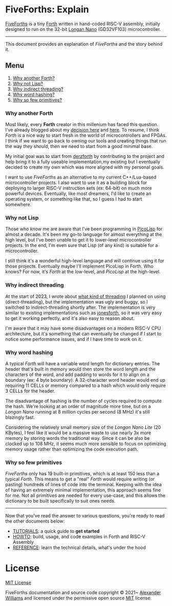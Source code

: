 # FiveForths: Explain

[FiveForths](https://github.com/aw/fiveforths) is a tiny [Forth](https://www.forth.com/starting-forth/) written in hand-coded RISC-V assembly, initially designed to run on the 32-bit [Longan Nano](https://longan.sipeed.com/en/) (GD32VF103) microcontroller.

---

This document provides an explanation of _FiveForths_ and the story behind it.

## Menu

1. [Why another Forth?](#why-another-forth)
2. [Why not Lisp?](#why-not-lisp)
3. [Why indirect threading?](#why-indirect-threading)
4. [Why word hashing?](#why-word-hashing)
5. [Why so few primitives?](#why-so-few-primitives)

### Why another Forth

Most likely, every **Forth** creator in this millenium has faced this question. I've already blogged about my [decision here](https://a1w.ca/p/2021-03-15-the-future-of-computing-with-riscv-fpgas-and-forth/) and [here](https://a1w.ca/p/2023-01-03-year-of-the-microcontroller/). To resume, I think _Forth_ is a nice way to start fresh in the world of microcontrollers and FPGAs. I think if we want to go back to owning our tools and creating things that run the way they should, then we need to start from a good minimal base.

My initial goal was to start from [derzforth](https://github.com/theandrew168/derzforth/pulls?q=is%3Apr+is%3Aclosed) by contributing to the project and help bring it to a fully useable implementation,my existing but I eventually decided to create my own which was more aligned with my personal goals.

I want to use _FiveForths_ as an alternative to my current C++/Lua-based microcontroller projects. I also want to use it as a building block for deploying to larger RISC-V instruction sets (ex: 64-bit) on much more powerful devices. Eventually, like most dreamers, I'd like to create an operating system, or something like that, so I guess I had to start somewhere.

### Why not Lisp

Those who know me are aware that I've been programming in [PicoLisp](https://picolisp.com) for almost a decade. It's been my go-to language for almost everything at the high level, but I've been unable to get it to lower-level microcontroller projects. In the end, I'm even sure that Lisp (of any kind) is suitable for a microcontroller.

I still think it's a wonderful high-level language and will continue using it for those projects. Eventually maybe I'll implement PicoLisp in Forth. Who knows? For now, it's _Forth_ at the low-level, and _PicoLisp_ at the high-level.

### Why indirect threading

At the start of 2023, I wrote about [what kind of threading](https://aw.github.io/fiveforths/devlog-29-what-kind-of-threads) I planned on using (direct-threading), but the implementation was ugly and buggy, so I switched to indirect-threading shortly after. The implementation is very similar to existing implementations such as [jonesforth](https://github.com/nornagon/jonesforth), so it was very easy to get it working perfectly, and it's also easy to reason about.

I'm aware that it may have some disadvantages on a modern RISC-V CPU architecture, but it's something that can eventually be changed if I start to notice some performance issues, and if I have time to work on it.

### Why word hashing

A typical _Forth_ will have a variable word length for dictionary entries. The header that's built in memory would then store the word length and the characters of the word, and add padding to words for it to align on a boundary (ex: 4 byte boundary). A 32-character word header would end up requiring 11 CELLs or memory compared to a hash which would only require 3 CELLs for the header.

The disadvantage of hashing is the number of cycles required to compute the hash. We're looking at an order of magnitude more time, but on a _Longan Nano_ running at 8 million cycles per second (8 MHz) it's still blazingly fast.

Considering the relatively small memory size of the _Longan Nano Lite_ (20 KBytes), I feel like it would be a massive waste to use nearly 3x more memory by storing words the traditional way. Since it can be also be clocked up to 108 MHz, it seems much more sensible to focus on optimizing memory usage rather than optimizing the code execution path.


### Why so few primitives

_FiveForths_ only has 19 built-in primitives, which is at least 150 less than a typical _Forth_. This means to get a "real" _Forth_ would require writing (or pasting) hundreds of lines of code into the terminal. Keeping with the idea of having an extremely minimal implementation, this approach seems fine for me. Not all primitives are needed for every use-case, and this allows the dictionary to be built specifically to suit ones needs.

---

Now that you've read the answer to various questions, you're ready to read the other documents below:

* [TUTORIALS](TUTORIALS.md): a quick guide to **get started**
* [HOWTO](HOWTO.md): build, usage, and code examples in Forth and RISC-V Assembly
* [REFERENCE](REFERENCE.md): learn the technical details, what's under the hood

# License

[MIT License](LICENSE)

FiveForths documentation and source code copyright © 2021~ [Alexander Williams](https://a1w.ca) and licensed under the permissive open source [MIT](https://opensource.org/licenses/MIT) license.
